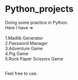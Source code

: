 # Python_projects

Doing some practice in Python. <br>
Here I have =><br><br>
1.Madlib Generator<br>
2.Password Manager<br>
3.Adventure Game<br>
4.Pig Game<br>
5.Rock Paper Scissors Game<br><br>

Feel free to use.
